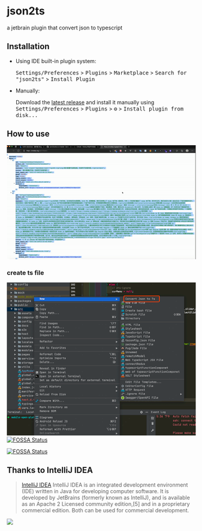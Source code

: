 # json2ts
<!-- Plugin description -->
a jetbrain plugin that convert json to typescript
<!-- Plugin description end -->



## Installation

- Using IDE built-in plugin system:

  <kbd>Settings/Preferences</kbd> > <kbd>Plugins</kbd> > <kbd>Marketplace</kbd> > <kbd>Search for "json2ts"</kbd> >
  <kbd>Install Plugin</kbd>

- Manually:

  Download the [latest release](https://github.com/boneVidy/json2ts/releases/latest) and install it manually using
  <kbd>Settings/Preferences</kbd> > <kbd>Plugins</kbd> > <kbd>⚙️</kbd> > <kbd>Install plugin from disk...</kbd>
  
## How to use
<!-- ![image](https://github.com/boneVidy/json2ts/blob/master/docs/screen.gif) -->
![image](https://github.com/boneVidy/json2ts/blob/master/docs/demo.gif)
### create ts file
![image](https://github.com/boneVidy/json2ts/blob/master/docs/tsfile.png)
[![FOSSA Status](https://app.fossa.com/api/projects/git%2Bgithub.com%2FboneVidy%2Fjson2ts.svg?type=shield)](https://app.fossa.com/projects/git%2Bgithub.com%2FboneVidy%2Fjson2ts?ref=badge_shield)

[![FOSSA Status](https://app.fossa.com/api/projects/git%2Bgithub.com%2FboneVidy%2Fjson2ts.svg?type=large)](https://app.fossa.com/projects/git%2Bgithub.com%2FboneVidy%2Fjson2ts?ref=badge_large)

## Thanks to IntelliJ IDEA

> [IntelliJ IDEA](https://en.wikipedia.org/wiki/IntelliJ_IDEA) IntelliJ IDEA is an integrated development environment (IDE) written in Java for developing computer software. It is developed by JetBrains (formerly known as IntelliJ), and is available as an Apache 2 Licensed community edition,[5] and in a proprietary commercial edition. Both can be used for commercial development.

[<img src="https://www.jetbrains.com/idea/img/idea-edu.svg" width="200"/>](https://www.jetbrains.com)
